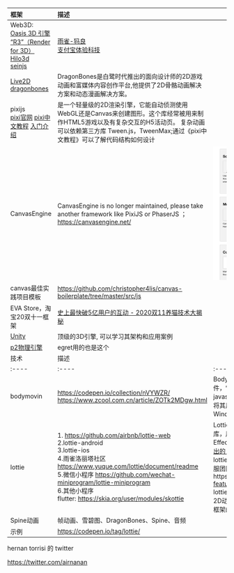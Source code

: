 |框架|描述||
|:----|:----|:----|
|Web3D: <br> [Oasis 3D 引擎](https://zhuanlan.zhihu.com/p/101667941) <br> [“R3”（Render for 3D）](https://zhuanlan.zhihu.com/p/101667941)<br>  [Hilo3d](https://github.com/hiloteam/Hilo3d) <br> [seinjs](https://seinjs.com/cn/team)|[雨雀-犸良](https://www.yuque.com/emotion/help/news)  <br> [支付宝体验科技](https://www.yuque.com/antfe/blog/fu6hnr) ||
|[Live2D](https://www.baidu.com/link?url=9fdcgDC3B9DfAAGtkOUuJOR_uL-goun697BkSy8UfwvNB8ihoiTi6xRydCa9ugLS&wd=&eqid=b5d59b73000004d9000000025ff686d7) <br> [dragonbones](https://dragonbones.github.io/cn/index.html) |DragonBones是白鹭时代推出的面向设计师的2D游戏动画和富媒体内容创作平台,他提供了2D骨骼动画解决方案和动态漫画解决方案。||
|pixijs <br> [pixi官网](https://www.pixijs.com/) [pixi中文教程](https://github.com/Zainking/LearningPixi#tileset) [入门介绍](https://juejin.cn/post/6844904020939636744)|是一个轻量级的2D渲染引擎，它能自动侦测使用WebGL还是Canvas来创建图形。这个库经常被用来制作HTML5游戏以及有复杂交互的H5活动页。 复杂动画可以依赖第三方库 Tween.js，TweenMax;通过《pixi中文教程》可以了解代码结构如何设计||
|CanvasEngine|CanvasEngine is no longer maintained, please take another framework like PixiJS or PhaserJS  ； https://canvasengine.net/|![](./images/Foxmail20201123025942.png) |
|canvas最佳实践项目模板|https://github.com/christopher4lis/canvas-boilerplate/tree/master/src/js||
|EVA Store，淘宝20双十一框架|[史上最快破5亿用户的互动 - 2020双11养猫技术大揭秘](https://blog.csdn.net/weixin_43970890/article/details/110224798)||
|[Unity](https://baike.baidu.com/item/Unity/10793)|顶级的3D引擎, 可以学习其架构和应用案例||
|[p2物理引擎](https://github.com/schteppe/p2.js)|egret用的也是这个||
|技术|描述||
|:----|:----|:----|
|bodymovin|https://codepen.io/collection/nVYWZR/ <br> https://www.zcool.com.cn/article/ZOTk2MDgw.html | Bodymovin是由Hernan Torrisi创建的After Effects插件，它将After Effects文件导出为json并包含一个javascript网络播放器。我们建立在他的伟大工作之上，将其用途扩展到Android，iOS，React Native和Windows。 |
|lottie|1. https://github.com/airbnb/lottie-web <br> 2.lottie-android <br> 3.lottie-ios <br> 4.雨雀洛丽塔社区 https://www.yuque.com/lottie/document/readme <br> 5.微信小程序 https://github.com/wechat-miniprogram/lottie-miniprogram <br> 6.其他小程序 <br> flutter: https://skia.org/user/modules/skottie |Lottie是一个用于Android，iOS，Web和Windows的库，用于解析使用Bodymovin导出为json的Adobe After Effects动画，并在移动设备和网络上呈现它们！ [支持导出的 AE 属性](https://www.yuque.com/lottie/document/supported-features) <br> lottie-web的中文文档并不多，入门学习可以参考蚂蚁金服团队的这个文档https://www.yuque.com/lottie/document/supported-features  <br> lottie-web主要实现AE设计产出在页面上的展示，作为2D动画开发框架缺少太多API和框架结构，可以作为2D框架的扩展|
|Spine动画|帧动画、雪碧图、DragonBones、Spine、音频||
|示例|https://codepen.io/tag/lottie/  ||
hernan torrisi 的 twitter

https://twitter.com/airnanan

